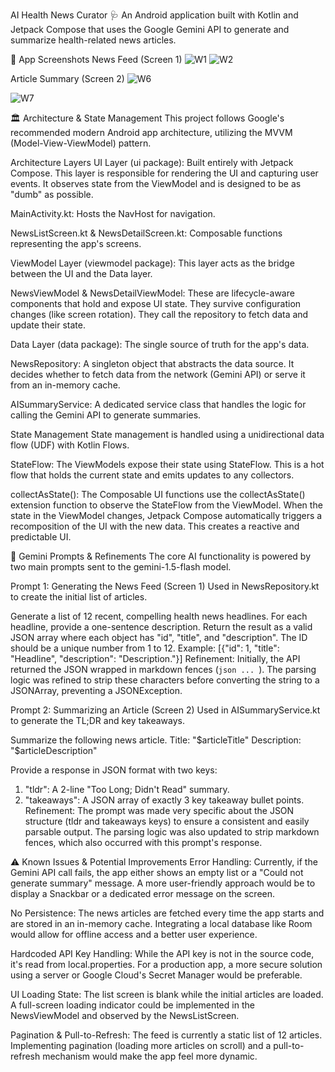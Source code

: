 AI Health News Curator 🩺
An Android application built with Kotlin and Jetpack Compose that uses the Google Gemini API to generate and summarize health-related news articles.

📸 App Screenshots
News Feed (Screen 1)
![W1](https://github.com/user-attachments/assets/eedadcc6-9687-4c36-82fc-7f3c1c8bb2d8)
![W2](https://github.com/user-attachments/assets/125a26f4-a532-4297-a604-83447174b13e)

Article Summary (Screen 2)
![W6](https://github.com/user-attachments/assets/1a2c5ee5-c023-4341-bd7a-67d25ed9dce6)

![W7](https://github.com/user-attachments/assets/9da3aad4-5cbc-4fde-894c-f3ed4b00f6e7)

🏛️ Architecture & State Management
This project follows Google's recommended modern Android app architecture, utilizing the MVVM (Model-View-ViewModel) pattern.

Architecture Layers
UI Layer (ui package): Built entirely with Jetpack Compose. This layer is responsible for rendering the UI and capturing user events. It observes state from the ViewModel and is designed to be as "dumb" as possible.

MainActivity.kt: Hosts the NavHost for navigation.

NewsListScreen.kt & NewsDetailScreen.kt: Composable functions representing the app's screens.

ViewModel Layer (viewmodel package): This layer acts as the bridge between the UI and the Data layer.

NewsViewModel & NewsDetailViewModel: These are lifecycle-aware components that hold and expose UI state. They survive configuration changes (like screen rotation). They call the repository to fetch data and update their state.

Data Layer (data package): The single source of truth for the app's data.

NewsRepository: A singleton object that abstracts the data source. It decides whether to fetch data from the network (Gemini API) or serve it from an in-memory cache.

AISummaryService: A dedicated service class that handles the logic for calling the Gemini API to generate summaries.

State Management
State management is handled using a unidirectional data flow (UDF) with Kotlin Flows.

StateFlow: The ViewModels expose their state using StateFlow. This is a hot flow that holds the current state and emits updates to any collectors.

collectAsState(): The Composable UI functions use the collectAsState() extension function to observe the StateFlow from the ViewModel. When the state in the ViewModel changes, Jetpack Compose automatically triggers a recomposition of the UI with the new data. This creates a reactive and predictable UI.

🤖 Gemini Prompts & Refinements
The core AI functionality is powered by two main prompts sent to the gemini-1.5-flash model.

Prompt 1: Generating the News Feed (Screen 1)
Used in NewsRepository.kt to create the initial list of articles.

Generate a list of 12 recent, compelling health news headlines.
For each headline, provide a one-sentence description.
Return the result as a valid JSON array where each object has "id", "title", and "description".
The ID should be a unique number from 1 to 12.
Example: [{"id": 1, "title": "Headline", "description": "Description."}]
Refinement: Initially, the API returned the JSON wrapped in markdown fences (```json ... ```). The parsing logic was refined to strip these characters before converting the string to a JSONArray, preventing a JSONException.

Prompt 2: Summarizing an Article (Screen 2)
Used in AISummaryService.kt to generate the TL;DR and key takeaways.

Summarize the following news article.
Title: "$articleTitle"
Description: "$articleDescription"

Provide a response in JSON format with two keys:
1. "tldr": A 2-line "Too Long; Didn't Read" summary.
2. "takeaways": A JSON array of exactly 3 key takeaway bullet points.
Refinement: The prompt was made very specific about the JSON structure (tldr and takeaways keys) to ensure a consistent and easily parsable output. The parsing logic was also updated to strip markdown fences, which also occurred with this prompt's response.

⚠️ Known Issues & Potential Improvements
Error Handling: Currently, if the Gemini API call fails, the app either shows an empty list or a "Could not generate summary" message. A more user-friendly approach would be to display a Snackbar or a dedicated error message on the screen.

No Persistence: The news articles are fetched every time the app starts and are stored in an in-memory cache. Integrating a local database like Room would allow for offline access and a better user experience.

Hardcoded API Key Handling: While the API key is not in the source code, it's read from local.properties. For a production app, a more secure solution using a server or Google Cloud's Secret Manager would be preferable.

UI Loading State: The list screen is blank while the initial articles are loaded. A full-screen loading indicator could be implemented in the NewsViewModel and observed by the NewsListScreen.

Pagination & Pull-to-Refresh: The feed is currently a static list of 12 articles. Implementing pagination (loading more articles on scroll) and a pull-to-refresh mechanism would make the app feel more dynamic.
